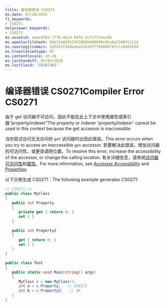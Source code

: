 ```yaml
---
title: 编译器错误 CS0271
ms.date: 07/20/2015
f1_keywords:
- CS0271
helpviewer_keywords:
- CS0271
ms.assetid: eadc9fb5-7770-4ec4-94f6-3c7cf37eec06
ms.openlocfilehash: 94b15e6b9229f38b8b908940c85e6a7248f6111d
ms.sourcegitcommit: 3d5d33f384eeba41b2dff79d096f47ccc8d8f03d
ms.translationtype: HT
ms.contentlocale: zh-CN
ms.lasthandoff: 05/04/2018
ms.locfileid: "33287301"
---
```

# <a name="compiler-error-cs0271"></a><span data-ttu-id="f8d20-102">编译器错误 CS0271</span><span class="sxs-lookup"><span data-stu-id="f8d20-102">Compiler Error CS0271</span></span>
<span data-ttu-id="f8d20-103">由于 get 访问器不可访问，因此不能在此上下文中使用属性或索引器“property/indexer”</span><span class="sxs-lookup"><span data-stu-id="f8d20-103">The property or indexer 'property/indexer' cannot be used in this context because the get accessor is inaccessible</span></span>  
  
 <span data-ttu-id="f8d20-104">当你尝试访问无法访问的 `get` 访问器时出现此错误。</span><span class="sxs-lookup"><span data-stu-id="f8d20-104">This error occurs when you try to access an inaccessible `get` accessor.</span></span> <span data-ttu-id="f8d20-105">若要解决此错误，增加访问器的可访问性，或更改调用位置。</span><span class="sxs-lookup"><span data-stu-id="f8d20-105">To resolve this error, increase the accessibility of the accessor, or change the calling location.</span></span> <span data-ttu-id="f8d20-106">有关详细信息，请参阅[访问器可访问性](../../csharp/programming-guide/classes-and-structs/restricting-accessor-accessibility.md)和[属性](../../csharp/programming-guide/classes-and-structs/properties.md)。</span><span class="sxs-lookup"><span data-stu-id="f8d20-106">For more information, see [Accessor Accessibility](../../csharp/programming-guide/classes-and-structs/restricting-accessor-accessibility.md) and [Properties](../../csharp/programming-guide/classes-and-structs/properties.md).</span></span>  
  
 <span data-ttu-id="f8d20-107">以下示例生成 CS0271：</span><span class="sxs-lookup"><span data-stu-id="f8d20-107">The following example generates CS0271:</span></span>  
  
```csharp  
// CS0271.cs  
public class MyClass  
{  
   public int Property  
   {  
      private get { return 0; }  
      set { }  
   }  
  
   public int Property2  
   {  
      get { return 0; }  
      set { }  
   }  
}  
  
public class Test  
{  
   public static void Main(string[] args)   
   {  
      MyClass c = new MyClass();  
      int a = c.Property;   // CS0271  
      int b = c.Property2;   // OK  
   }  
}  
```
